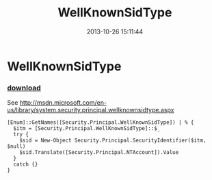 ﻿---
pid:            4559
poster:         greg zakharov
title:          WellKnownSidType
date:           2013-10-26 15:11:44
format:         posh
parent:         0
parent:         0

---

# WellKnownSidType

### [download](4559.ps1)

See http://msdn.microsoft.com/en-us/library/system.security.principal.wellknownsidtype.aspx

```posh
[Enum]::GetNames([Security.Principal.WellKnownSidType]) | % {
  $itm = [Security.Principal.WellKnownSidType]::$_
  try {
    $sid = New-Object Security.Principal.SecurityIdentifier($itm, $null)
    $sid.Translate([Security.Principal.NTAccount]).Value
  }
  catch {}
}
```
